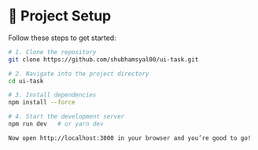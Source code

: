 # 🚀 Project Setup

Follow these steps to get started:

```bash
# 1. Clone the repository
git clone https://github.com/shubhamsyal00/ui-task.git

# 2. Navigate into the project directory
cd ui-task

# 3. Install dependencies
npm install --force

# 4. Start the development server
npm run dev   # or yarn dev

Now open http://localhost:3000 in your browser and you’re good to go!